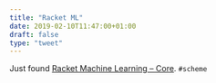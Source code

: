 ```yaml
---
title: "Racket ML"
date: 2019-02-10T11:47:00+01:00
draft: false
type: "tweet"
---
```


Just found [Racket Machine Learning – Core](https://docs.racket-lang.org/rml-core/index.html). `#scheme`
